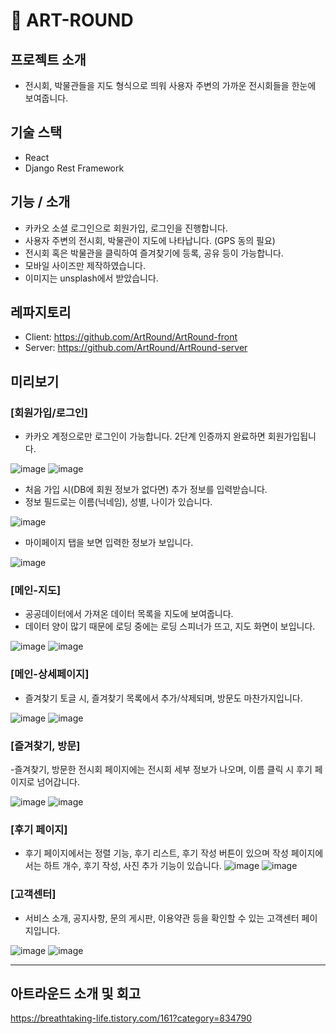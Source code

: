 # 🎨 ART-ROUND

## 프로젝트 소개
- 전시회, 박물관들을 지도 형식으로 띄워 사용자 주변의 가까운 전시회들을 한눈에 보여줍니다. 

## 기술 스택
- React
- Django Rest Framework


##  기능 / 소개
- 카카오 소셜 로그인으로 회원가입, 로그인을 진행합니다.
- 사용자 주변의 전시회, 박물관이 지도에 나타납니다. (GPS 동의 필요)
- 전시회 혹은 박물관을 클릭하여 즐겨찾기에 등록, 공유 등이 가능합니다.
- 모바일 사이즈만 제작하였습니다.
- 이미지는 unsplash에서 받았습니다.


## 레파지토리
- Client: https://github.com/ArtRound/ArtRound-front
- Server: https://github.com/ArtRound/ArtRound-server


## 미리보기
### [회원가입/로그인]
- 카카오 계정으로만 로그인이 가능합니다. 2단계 인증까지 완료하면 회원가입됩니다.

![image](https://user-images.githubusercontent.com/66022264/162613275-c6c67a3d-66bf-47cc-8647-d32ee8d8580b.png)
![image](https://user-images.githubusercontent.com/66022264/162613828-f6acd194-2ec2-4275-8deb-4e540e8c49f6.png)


- 처음 가입 시(DB에 회원 정보가 없다면) 추가 정보를 입력받습니다.
- 정보 필드로는 이름(닉네임), 성별, 나이가 있습니다.

![image](https://user-images.githubusercontent.com/66022264/162613836-8b3913f9-aa66-4abf-a34d-b99401377644.png)

- 마이페이지 탭을 보면 입력한 정보가 보입니다.

![image](https://user-images.githubusercontent.com/66022264/162613623-974b27ae-7769-4122-ac36-b11900466aeb.png)

### [메인-지도]
- 공공데이터에서 가져온 데이터 목록을 지도에 보여줍니다.
- 데이터 양이 많기 때문에 로딩 중에는 로딩 스피너가 뜨고, 지도 화면이 보입니다.

![image](https://user-images.githubusercontent.com/66022264/162613844-7ff73304-5ce3-4e53-8c90-04039813c74a.png)
![image](https://user-images.githubusercontent.com/66022264/162613790-555dcb50-a89e-4d94-9eca-b79c1e333f86.png)

### [메인-상세페이지]
- 즐겨찾기 토글 시, 즐겨찾기 목록에서 추가/삭제되며, 방문도 마찬가지입니다.

![image](https://user-images.githubusercontent.com/66022264/162613779-5a0959d8-081a-4fd9-8ddf-8b3b7b5ff119.png)
![image](https://user-images.githubusercontent.com/66022264/162613472-ae1d1cca-ead6-4698-acc6-d70999400a61.png)

### [즐겨찾기, 방문]
-즐겨찾기, 방문한 전시회 페이지에는 전시회 세부 정보가 나오며, 이름 클릭 시 후기 페이지로 넘어갑니다.

![image](https://user-images.githubusercontent.com/66022264/162613373-5ac3f3c8-d0b5-4464-a1fe-56b7f08c1dca.png)
![image](https://user-images.githubusercontent.com/66022264/162613516-dd6c0674-761e-44fb-84ea-b60b57570cdb.png)

### [후기 페이지]
- 후기 페이지에서는 정렬 기능, 후기 리스트, 후기 작성 버튼이 있으며 작성 페이지에서는 하트 개수, 후기 작성, 사진 추가 기능이 있습니다.
![image](https://user-images.githubusercontent.com/66022264/162613751-ec430fe1-a631-42fa-9085-dac321e43190.png)
![image](https://user-images.githubusercontent.com/66022264/162613754-1ac6a33f-2c26-4771-a77e-6bd31a54962d.png)


### [고객센터]
- 서비스 소개, 공지사항, 문의 게시판, 이용약관 등을 확인할 수 있는 고객센터 페이지입니다.

![image](https://user-images.githubusercontent.com/66022264/162613579-4063c38c-5ce4-4675-a267-946d789567dc.png)
![image](https://user-images.githubusercontent.com/66022264/162613713-d3ae0846-b196-4395-bb06-e53ea6cff294.png)

---
## 아트라운드 소개 및 회고
https://breathtaking-life.tistory.com/161?category=834790
